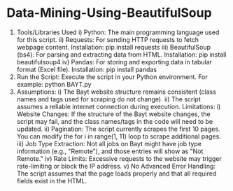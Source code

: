 # Data-Mining-Using-BeautifulSoup

1. Tools/Libraries Used
	i) Python: The main programming language used for this script.
	ii) Requests: For sending HTTP requests to fetch webpage content.
		Installation: pip install requests
	iii) BeautifulSoup (bs4): For parsing and extracting data from HTML.
		Installation: pip install beautifulsoup4
	iv) Pandas: For storing and exporting data in tabular format (Excel file).
		Installation: pip install pandas
2. Run the Script: Execute the script in your Python environment. For example:
	python BAYT.py
3. Assumptions:
	i) The Bayt website structure remains consistent (class names and tags used for scraping do not change).
	ii) The script assumes a reliable internet connection during execution.
    Limitations:
	i) Website Changes: If the structure of the Bayt website changes, the script may fail, and the class names/tags in the code will need to be updated.
	ii) Pagination: The script currently scrapes the first 10 pages. You can modify the for i in range(1, 11) loop to scrape additional pages.
	iii) Job Type Extraction: Not all jobs on Bayt might have job type information (e.g., "Remote"), and those entries will show as "Not Remote."
	iv) Rate Limits: Excessive requests to the website may trigger rate-limiting or block the IP address.
	v) No Advanced Error Handling: The script assumes that the page loads properly and that all required fields exist in the HTML.
